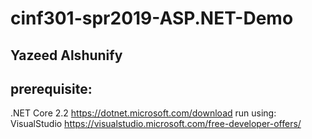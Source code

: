 # cinf301-spr2019-ASP.NET-Demo
## Yazeed Alshunify
## prerequisite: 
.NET Core 2.2
https://dotnet.microsoft.com/download
run using: VisualStudio 
https://visualstudio.microsoft.com/free-developer-offers/
